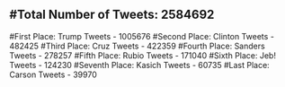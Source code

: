 #Total Number of Tweets: 2584692 
---
#First Place: Trump Tweets - 1005676
#Second Place: Clinton Tweets - 482425
#Third Place: Cruz Tweets - 422359
#Fourth Place: Sanders Tweets - 278257
#Fifth Place: Rubio Tweets - 171040
#Sixth Place: Jeb! Tweets - 124230
#Seventh Place: Kasich Tweets - 60735
#Last Place: Carson Tweets - 39970
